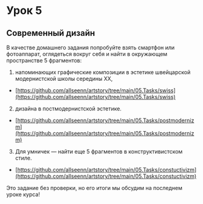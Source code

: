 # Урок 5 

## Современный дизайн

В качестве домашнего задания попробуйте взять смартфон или фотоаппарат, оглядеться вокруг себя и найти в окружающем пространстве 5 фрагментов:

1. напоминающих графические композиции в эстетике швейцарской модернистской школы середины XX,
- [https://github.com/allseenn/artstory/tree/main/05.Tasks/swiss](https://github.com/allseenn/artstory/tree/main/05.Tasks/swiss)
2. дизайна в постмодернистской эстетике.
- [https://github.com/allseenn/artstory/tree/main/05.Tasks/postmodernizm](https://github.com/allseenn/artstory/tree/main/05.Tasks/postmodernizm)
3. Для умничек — найти еще 5 фрагментов в конструктивистском стиле.
- [https://github.com/allseenn/artstory/tree/main/05.Tasks/constuctivizm](https://github.com/allseenn/artstory/tree/main/05.Tasks/constuctivizm)

Это задание без проверки, но его итоги мы обсудим на последнем уроке курса!

